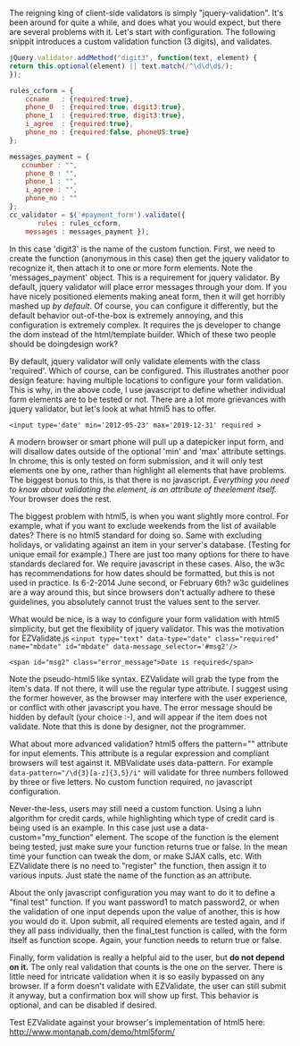 The reigning king of client-side validators is simply "jquery-validation". It's been around for quite a while, and does what you would expect, but there are several problems with it. Let's start with configuration. The following snippit introduces a custom validation function (3 digits), and validates.

```javascript
jQuery.validator.addMethod("digit3", function(text, element) {
return this.optional(element) || text.match(/^\d\d\d$/);
});

rules_ccform = {
    ccname   : {required:true},
    phone_0  : {required:true, digit3:true},
    phone_1  : {required:true, digit3:true},
    i_agree  : {required:true},
    phone_no : {required:false, phoneUS:true}
};

messages_payment = {
   ccnumber : "",
    phone_0 : "",
    phone_1 : "",
    i_agree : "",
    phone_no : ""
};
cc_validator = $('#payment_form').validate({
       rules : rules_ccform,
    messages : messages_payment });
```

In this case 'digit3' is the name of the custom function. First, we need to create the function (anonymous in this case) then get the jquery validator to recognize it, then attach it to one or more form elements. Note the 'messages_payment' object. This is a requirement for jquery validator. By default, jquery validator will place error messages through your dom. If you have nicely positioned elements making aneat form, then it will get horribly mashed up _by default_. Of course, you can configure it differently, but the default behavior out-of-the-box is extremely annoying, and this configuration is extremely complex. It requires the js developer to change the dom instead of the html/template builder. Which of these two people should be doingdesign work?

By default, jquery validator will only validate elements with the class 'required'. Which of course, can be configured. This illustrates another poor design feature: having multiple locations to configure your form validation. This is why, in the above code, I use javascript to define whether individual form elements are to be tested or not. There are a lot more grievances with jquery validator, but let's look at what html5 has to offer.

`<input type='date' min='2012-05-23' max='2019-12-31' required >`

A modern browser or smart phone will pull up a datepicker input form, and will disallow dates outside of the optional 'min' and 'max' attribute settings. In chrome, this is only tested on form submission, and it will only test elements one by one, rather than highlight all elements that have problems. The biggest bonus to this, is that there is no javascript. *Everything you need to know about validating the element, is an attribute of theelement itself.* Your browser does the rest.

The biggest problem with html5, is when you want slightly more control. For example, what if you want to exclude weekends from the list of available dates? There is no html5 standard for doing so. Same with excluding holidays, or validating against an item in your server's database. (Testing for unique email for example.) There are just too many options for there to have standards declared for. We require javascript in these cases. Also, the w3c has recommendations for how dates should be formatted, but this is not used in practice. Is 6-2-2014 June second, or February 6th? w3c guidelines are a way around this, but since browsers don't actually adhere to these guidelines, you absolutely cannot trust the values sent to the server.

What would be nice, is a way to configure your form validation with html5 simplicity, but get the flexibility of jquery validator. This was the motivation for EZValidate.js
`<input type="text" data-type="date" class="required" name="mbdate" id="mbdate" data-message_selector='#msg2'/>`

`<span id="msg2" class="error_message">Date is required</span>`

Note the pseudo-html5 like syntax. EZValidate will grab the type from the item's data. If not there, it will use the regular type attribute. I suggest using the former however, as the browser may interfere with the user experience, or conflict with other javascript you have. The error message should be hidden by default (your choice :-), and will appear if the item does not validate. Note that this is done by designer, not the programmer.

What about more advanced validation? html5 offers the pattern="" attribute for input elements. This attribute is a regular expression and compliant browsers will test against it. MBValidate uses data-pattern. For example `data-pattern="/\d{3}[a-z]{3,5}/i"` will validate for three numbers followed by three or five letters. No custom function required, no javascript configuration.

Never-the-less, users may still need a custom function. Using a luhn algorithm for credit cards, while highlighting which type of credit card is being used is an example.  In this case just use a data-custom="my_function" element. The scope of the function is the element being tested, just make sure your function returns true or false. In the mean time your function can tweak the dom, or make SJAX calls, etc. With EZValidate there is no need to "register" the function, then assign it to various inputs. Just state the name of the function as an attribute.

About the only javascript configuration you may want to do it to define a "final test" function. If you want password1 to match password2, or when the validation of one input depends upon the value of another, this is how you would do it. Upon submit, all required elements are tested again, and if they all pass individually, then the final_test function is called, with the form itself as function scope. Again, your function needs to return true or false.

Finally, form validation is really a helpful aid to the user, but **do not depend on it.** The only real validation that counts is the one on the server. There is little need for intricate validation when it is so easily bypassed on any browser. If a form doesn't validate with EZValidate, the user can still submit it anyway, but a confirmation box will show up first. This behavior is optional, and can be disabled if desired.

Test EZValidate against your browser's implementation of html5 here:
http://www.montanab.com/demo/html5form/

